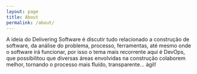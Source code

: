 ```yaml
---
layout: page
title: About
permalink: /about/
---
```


A ideia do Delivering Software é discutir tudo relacionado a construção de software, da análise do problema, processo, ferramentas, até mesmo onde o software irá funcionar, por isso o tema mais recorrente aqui é DevOps, que possibilitou que diversas áreas envolvidas na construção colaborem melhor, tornando o processo mais fluído, transparente... ágil!